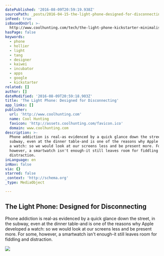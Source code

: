 ```yaml
---
datePublished: '2016-08-09T20:59:19.938Z'
sourcePath: _posts/2016-04-15-the-light-phone-designed-for-disconnecting.md
inFeed: true
isBasedOnUrl: >-
  http://www.coolhunting.com/tech/the-light-phone-kickstarter-minimalist-phone-for-disconnecting
hasPage: false
keywords:
  - phone
  - hollier
  - light
  - tang
  - designer
  - kaiwei
  - incubator
  - apps
  - google
  - kickstarter
related: []
author: []
dateModified: '2016-08-09T20:59:18.903Z'
title: 'The Light Phone: Designed for Disconnecting'
app_links: []
publisher:
  url: 'http://www.coolhunting.com'
  name: Cool Hunting
  favicon: 'http://assets.coolhunting.com/favicon.ico'
  domain: www.coolhunting.com
description: >-
  Phone addiction is real-as evidenced by a quick glance down the street, in the
  subway, even at the dinner table-and is one of the reasons why Apple developed
  a watch: so we would look at our screens less and be present more. For some,
  however, a smartwatch isn't enough-it still leaves room for fiddling and
  distraction.
inLanguage: en
inNav: false
via: {}
starred: false
_context: 'http://schema.org'
_type: MediaObject

---
```

<article style=""><h1>The Light Phone: Designed for Disconnecting</h1><p>Phone addiction is real-as evidenced by a quick glance down the street, in the subway, even at the dinner table-and is one of the reasons why Apple developed a watch: so we would look at our screens less and be present more. For some, however, a smartwatch isn't enough-it still leaves room for fiddling and distraction.</p><img src="http://assets.coolhunting.com/coolhunting/2015/05/large_the-light-phone-hero.jpg" /></article>